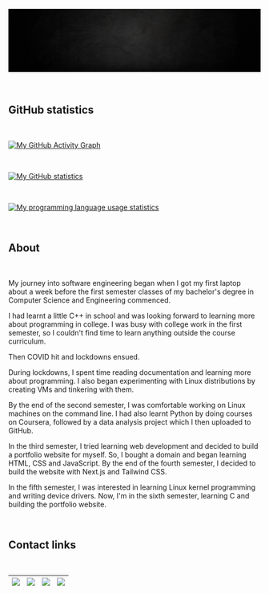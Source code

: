 ![Banner](Banner.gif)

<br>

## GitHub statistics

<br>

[![My GitHub Activity Graph](https://activity-graph.herokuapp.com/graph?username=joeljosedev&bg_color=151515&color=FFFFFF&line=5CBE72&point=FFFFFF&hide_border=true)](https://github.com/joeljosedev)

<br>

[![My GitHub statistics](https://github-readme-stats-joeljosedev.vercel.app/api?username=joeljosedev&theme=dark&hide_border=true&custom_title=Joel%20Jose's%20GitHub%20Statistics&show_icons=true&include_all_commits=true)](https://github.com/joeljosedev)

<br>

[![My programming language usage statistics](https://github-readme-stats-joeljosedev.vercel.app/api/top-langs?username=joeljosedev&theme=dark&hide_border=true&layout=compact&langs_count=10)](https://github.com/joeljosedev)

<br>

## About

<br>

My journey into software engineering began when I got my first laptop about a week before the first semester classes of my bachelor's degree in Computer Science and Engineering commenced.

I had learnt a little C++ in school and was looking forward to learning more about programming in college. I was busy with college work in the first semester, so I couldn't find time to learn anything outside the course curriculum.

Then COVID hit and lockdowns ensued.

During lockdowns, I spent time reading documentation and learning more about programming. I also began experimenting with Linux distributions by creating VMs and tinkering with them.

By the end of the second semester, I was comfortable working on Linux machines on the command line. I had also learnt Python by doing courses on Coursera, followed by a data analysis project which I then uploaded to GitHub.

In the third semester, I tried learning web development and decided to build a portfolio website for myself. So, I bought a domain and began learning HTML, CSS and JavaScript. By the end of the fourth semester, I decided to build the website with Next.js and Tailwind CSS.

In the fifth semester, I was interested in learning Linux kernel programming and writing device drivers. Now, I'm in the sixth semester, learning C and building the portfolio website.

<br>

## Contact links

<br>

| <a href="https://wa.me/+919846642788"><img src="https://img.shields.io/badge/WhatsApp-100C08?logo=whatsapp&logoColor=00E676" height=30px></a> | <a href="https://www.linkedin.com/in/joeljosedev"><img src="https://img.shields.io/badge/LinkedIn-100C08?logo=linkedin&logoColor=0A66C2" height=30px></a> | <a href="mailto:mail@joeljose.dev"><img src="https://img.shields.io/badge/Email-100C08?logo=gmail&logoColor=EA4335" height=30px></a> | <a href="https://t.me/joeljosedev"><img src="https://img.shields.io/badge/Telegram-100C08?logo=telegram&logoColor=28A8E9" height=30px></a> |
| :-------------------------------------------------------------------------------------------------------------------------------------------: | :-------------------------------------------------------------------------------------------------------------------------------------------------------: | :------------------------------------------------------------------------------------------------------------------------------------: | :----------------------------------------------------------------------------------------------------------------------------------------: |
